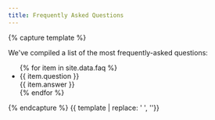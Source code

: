 ```yaml
---
title: Frequently Asked Questions
---
```


{% capture template %}

We've compiled a list of the most frequently-asked questions:

<ul class="collapsible questions">
{% for item in site.data.faq %}
  <li>
    <div class="collapsible-header">
      <i class="material-icons drop-down"></i>
{{ item.question }}
    </div>
    <div class="collapsible-body">
{{ item.answer }}
    </div>
  </li>
{% endfor %}
</ul>

{% endcapture %}
{{ template | replace: '    ', ''}}
